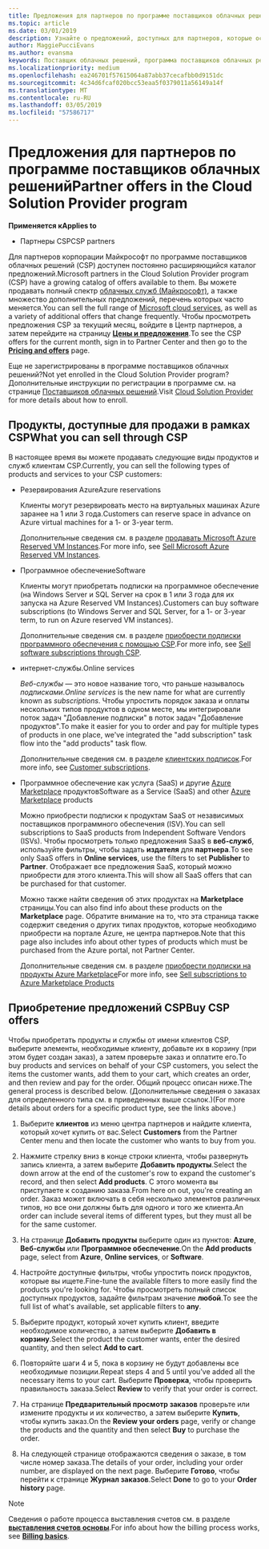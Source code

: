 ```yaml
---
title: Предложения для партнеров по программе поставщиков облачных решений | Центр партнеров
ms.topic: article
ms.date: 03/01/2019
description: Узнайте о предложений, доступных для партнеров, которые осуществляют продажи в рамках программы поставщиков облачных решений.
author: MaggiePucciEvans
ms.author: evansma
keywords: Поставщик облачных решений, программа поставщиков облачных решений, CSP, добавить продукт, продажа клиентам, предложения для партнеров, предложения CSP, облачные службы, Azure, Office 365, Dynamics, партнер CSP, продажи в рамках CSP, Azure RI, Azure Reserved VM Instances, резервирования Azure, веб-службы, программное обеспечение по подписке, AHUB, SQL Server в Azure, Windows Server в Azure, подписки клиентов
ms.localizationpriority: medium
ms.openlocfilehash: ea246701f57615064a87abb37cecafbb0d9151dc
ms.sourcegitcommit: 4c34d6fcaf020bcc53eaa5f0379011a56149a14f
ms.translationtype: MT
ms.contentlocale: ru-RU
ms.lasthandoff: 03/05/2019
ms.locfileid: "57586717"
---
```

# <a name="partner-offers-in-the-cloud-solution-provider-program"></a><span data-ttu-id="94f9f-104">Предложения для партнеров по программе поставщиков облачных решений</span><span class="sxs-lookup"><span data-stu-id="94f9f-104">Partner offers in the Cloud Solution Provider program</span></span> 

<span data-ttu-id="94f9f-105">**Применяется к**</span><span class="sxs-lookup"><span data-stu-id="94f9f-105">**Applies to**</span></span>

-  <span data-ttu-id="94f9f-106">Партнеры CSP</span><span class="sxs-lookup"><span data-stu-id="94f9f-106">CSP partners</span></span>

<span data-ttu-id="94f9f-107">Для партнеров корпорации Майкрософт по программе поставщиков облачных решений (CSP) доступен постоянно расширяющийся каталог предложений.</span><span class="sxs-lookup"><span data-stu-id="94f9f-107">Microsoft partners in the Cloud Solution Provider program (CSP) have a growing catalog of offers available to them.</span></span> <span data-ttu-id="94f9f-108">Вы можете продавать полный спектр [облачных служб (Майкрософт)](https://partner.microsoft.com/cloud-solution-provider/products-and-services), а также множество дополнительных предложений, перечень которых часто меняется.</span><span class="sxs-lookup"><span data-stu-id="94f9f-108">You can sell the full range of [Microsoft cloud services](https://partner.microsoft.com/cloud-solution-provider/products-and-services), as well as a variety of additional offers that change frequently.</span></span> <span data-ttu-id="94f9f-109">Чтобы просмотреть предложения CSP за текущий месяц, войдите в Центр партнеров, а затем перейдите на страницу [**Цены и предложения**](https://partnercenter.microsoft.com/pcv/sales).</span><span class="sxs-lookup"><span data-stu-id="94f9f-109">To see the CSP offers for the current month, sign in to Partner Center and then go to the [**Pricing and offers**](https://partnercenter.microsoft.com/pcv/sales) page.</span></span>  

<span data-ttu-id="94f9f-110">Еще не зарегистрированы в программе поставщиков облачных решений?</span><span class="sxs-lookup"><span data-stu-id="94f9f-110">Not yet enrolled in the Cloud Solution Provider program?</span></span> <span data-ttu-id="94f9f-111">Дополнительные инструкции по регистрации в программе см. на странице [Поставщиков облачных решений](https://partner.microsoft.com/cloud-solution-provider).</span><span class="sxs-lookup"><span data-stu-id="94f9f-111">Visit [Cloud Solution Provider](https://partner.microsoft.com/cloud-solution-provider) for more details about how to enroll.</span></span> 

## <a name="what-you-can-sell-through-csp"></a><span data-ttu-id="94f9f-112">Продукты, доступные для продажи в рамках CSP</span><span class="sxs-lookup"><span data-stu-id="94f9f-112">What you can sell through CSP</span></span>

<span data-ttu-id="94f9f-113">В настоящее время вы можете продавать следующие виды продуктов и служб клиентам CSP.</span><span class="sxs-lookup"><span data-stu-id="94f9f-113">Currently, you can sell the following types of products and services to your CSP customers:</span></span>

- <span data-ttu-id="94f9f-114">Резервирования Azure</span><span class="sxs-lookup"><span data-stu-id="94f9f-114">Azure reservations</span></span><br> 

    <span data-ttu-id="94f9f-115">Клиенты могут резервировать место на виртуальных машинах Azure заранее на 1 или 3 года.</span><span class="sxs-lookup"><span data-stu-id="94f9f-115">Customers can reserve space in advance on Azure virtual machines for a 1- or 3-year term.</span></span><br>
    
    <span data-ttu-id="94f9f-116">Дополнительные сведения см. в разделе [продавать Microsoft Azure Reserved VM Instances](azure-reservations.md).</span><span class="sxs-lookup"><span data-stu-id="94f9f-116">For more info, see [Sell Microsoft Azure Reserved VM Instances](azure-reservations.md).</span></span>

- <span data-ttu-id="94f9f-117">Программное обеспечение</span><span class="sxs-lookup"><span data-stu-id="94f9f-117">Software</span></span><br>

    <span data-ttu-id="94f9f-118">Клиенты могут приобретать подписки на программное обеспечение (на Windows Server и SQL Server на срок в 1 или 3 года для их запуска на Azure Reserved VM Instances).</span><span class="sxs-lookup"><span data-stu-id="94f9f-118">Customers can buy software subscriptions (to Windows Server and SQL Server, for a 1- or 3-year term, to run on Azure reserved VM instances).</span></span><br>
 
    <span data-ttu-id="94f9f-119">Дополнительные сведения см. в разделе [приобрести подписки программного обеспечения с помощью CSP](csp-software-subscriptions.md).</span><span class="sxs-lookup"><span data-stu-id="94f9f-119">For more info, see [Sell software subscriptions through CSP](csp-software-subscriptions.md).</span></span>  

- <span data-ttu-id="94f9f-120">интернет-службы.</span><span class="sxs-lookup"><span data-stu-id="94f9f-120">Online services</span></span><br>

    <span data-ttu-id="94f9f-121">*Веб-службы* — это новое название того, что раньше называлось *подписками*.</span><span class="sxs-lookup"><span data-stu-id="94f9f-121">*Online services* is the new name for what are currently known as *subscriptions*.</span></span> <span data-ttu-id="94f9f-122">Чтобы упростить порядок заказа и оплаты нескольких типов продуктов в одном месте, мы интегрировали поток задач "Добавление подписки" в поток задач "Добавление продуктов".</span><span class="sxs-lookup"><span data-stu-id="94f9f-122">To make it easier for you to order and pay for multiple types of products in one place, we've integrated the "add subscription" task flow into the "add products" task flow.</span></span><br>
    
    <span data-ttu-id="94f9f-123">Дополнительные сведения см. в разделе [клиентских подписок](customer-subscriptions.md).</span><span class="sxs-lookup"><span data-stu-id="94f9f-123">For more info, see [Customer subscriptions](customer-subscriptions.md).</span></span>

- <span data-ttu-id="94f9f-124">Программное обеспечение как услуга (SaaS) и другие [Azure Marketplace](https://azuremarketplace.microsoft.com/marketplace) продуктов</span><span class="sxs-lookup"><span data-stu-id="94f9f-124">Software as a Service (SaaS) and other [Azure Marketplace](https://azuremarketplace.microsoft.com/marketplace) products</span></span><br>

    <span data-ttu-id="94f9f-125">Можно приобрести подписки к продуктам SaaS от независимых поставщиков программного обеспечения (ISV).</span><span class="sxs-lookup"><span data-stu-id="94f9f-125">You can sell subscriptions to SaaS products from Independent Software Vendors (ISVs).</span></span> <span data-ttu-id="94f9f-126">Чтобы просмотреть только предложения SaaS в **веб-служб**, используйте фильтры, чтобы задать **издателя** для **партнера**.</span><span class="sxs-lookup"><span data-stu-id="94f9f-126">To see only SaaS offers in **Online services**, use the filters to set **Publisher** to **Partner**.</span></span> <span data-ttu-id="94f9f-127">Отображает все предложения SaaS, который можно приобрести для этого клиента.</span><span class="sxs-lookup"><span data-stu-id="94f9f-127">This will show all SaaS offers that can be purchased for that customer.</span></span><br>
    
    <span data-ttu-id="94f9f-128">Можно также найти сведения об этих продуктах на **Marketplace** страницы.</span><span class="sxs-lookup"><span data-stu-id="94f9f-128">You can also find info about these products on the **Marketplace** page.</span></span> <span data-ttu-id="94f9f-129">Обратите внимание на то, что эта страница также содержит сведения о других типах продуктов, которые необходимо приобрести на портале Azure, не центра партнеров.</span><span class="sxs-lookup"><span data-stu-id="94f9f-129">Note that this page also includes info about other types of products which must be purchased from the Azure portal, not Partner Center.</span></span><br>

    <span data-ttu-id="94f9f-130">Дополнительные сведения см. в разделе [приобрести подписки на продукты Azure Marketplace](sell-marketplace-products.md)</span><span class="sxs-lookup"><span data-stu-id="94f9f-130">For more info, see [Sell subscriptions to Azure Marketplace Products](sell-marketplace-products.md)</span></span>


## <a name="buy-csp-offers"></a><span data-ttu-id="94f9f-131">Приобретение предложений CSP</span><span class="sxs-lookup"><span data-stu-id="94f9f-131">Buy CSP offers</span></span>

<span data-ttu-id="94f9f-132">Чтобы приобретать продукты и службы от имени клиентов CSP, выберите элементы, необходимые клиенту, добавьте их в корзину (при этом будет создан заказ), а затем проверьте заказ и оплатите его.</span><span class="sxs-lookup"><span data-stu-id="94f9f-132">To buy products and services on behalf of your CSP customers, you select the items the customer wants, add them to your cart, which creates an order, and then review and pay for the order.</span></span> <span data-ttu-id="94f9f-133">Общий процесс описан ниже.</span><span class="sxs-lookup"><span data-stu-id="94f9f-133">The general process is described below.</span></span> <span data-ttu-id="94f9f-134">(Дополнительные сведения о заказах для определенного типа см. в приведенных выше ссылок.)</span><span class="sxs-lookup"><span data-stu-id="94f9f-134">(For more details about orders for a specific product type, see the links above.)</span></span>

1. <span data-ttu-id="94f9f-135">Выберите **клиентов** из меню центра партнеров и найдите клиента, который хочет купить от вас.</span><span class="sxs-lookup"><span data-stu-id="94f9f-135">Select **Customers** from the Partner Center menu and then locate the customer who wants to buy from you.</span></span> 

2. <span data-ttu-id="94f9f-136">Нажмите стрелку вниз в конце строки клиента, чтобы развернуть запись клиента, а затем выберите **Добавить продукты**.</span><span class="sxs-lookup"><span data-stu-id="94f9f-136">Select the down arrow at the end of the customer's row to expand the customer's record, and then select **Add products**.</span></span> <span data-ttu-id="94f9f-137">С этого момента вы приступаете к созданию заказа.</span><span class="sxs-lookup"><span data-stu-id="94f9f-137">From here on out, you're creating an order.</span></span> <span data-ttu-id="94f9f-138">Заказ может включать в себя несколько элементов различных типов, но все они должны быть для одного и того же клиента.</span><span class="sxs-lookup"><span data-stu-id="94f9f-138">An order can include several items of different types, but they must all be for the same customer.</span></span>

3. <span data-ttu-id="94f9f-139">На странице **Добавить продукты** выберите один из пунктов: **Azure**, **Веб-службы** или **Программное обеспечение**.</span><span class="sxs-lookup"><span data-stu-id="94f9f-139">On the **Add products** page, select from **Azure**, **Online services**, or **Software**.</span></span>

4. <span data-ttu-id="94f9f-140">Настройте доступные фильтры, чтобы упростить поиск продуктов, которые вы ищете.</span><span class="sxs-lookup"><span data-stu-id="94f9f-140">Fine-tune the available filters to more easily find the products you're looking for.</span></span> <span data-ttu-id="94f9f-141">Чтобы просмотреть полный список доступных продуктов, задайте фильтрам значение **любой**.</span><span class="sxs-lookup"><span data-stu-id="94f9f-141">To see the full list of what's available, set applicable filters to **any**.</span></span> 

5. <span data-ttu-id="94f9f-142">Выберите продукт, который хочет купить клиент, введите необходимое количество, а затем выберите **Добавить в корзину**.</span><span class="sxs-lookup"><span data-stu-id="94f9f-142">Select the product the customer wants, enter the desired quantity, and then select **Add to cart**.</span></span>

6. <span data-ttu-id="94f9f-143">Повторяйте шаги 4 и 5, пока в корзину не будут добавлены все необходимые позиции.</span><span class="sxs-lookup"><span data-stu-id="94f9f-143">Repeat steps 4 and 5 until you’ve added all the necessary items to your cart.</span></span> <span data-ttu-id="94f9f-144">Выберите **Проверка**, чтобы проверить правильность заказа.</span><span class="sxs-lookup"><span data-stu-id="94f9f-144">Select **Review** to verify that your order is correct.</span></span>  

7. <span data-ttu-id="94f9f-145">На странице **Предварительный просмотр заказов** проверьте или измените продукты и их количество, а затем выберите **Купить**, чтобы купить заказ.</span><span class="sxs-lookup"><span data-stu-id="94f9f-145">On the **Review your orders** page, verify or change the products and the quantity and then select **Buy** to purchase the order.</span></span> 

8. <span data-ttu-id="94f9f-146">На следующей странице отображаются сведения о заказе, в том числе номер заказа.</span><span class="sxs-lookup"><span data-stu-id="94f9f-146">The details of your order, including your order number, are displayed on the next page.</span></span> <span data-ttu-id="94f9f-147">Выберите **Готово**, чтобы перейти к странице **Журнал заказов**.</span><span class="sxs-lookup"><span data-stu-id="94f9f-147">Select **Done** to go to your **Order history** page.</span></span> 

> [!NOTE]
> <span data-ttu-id="94f9f-148">Сведения о работе процесса выставления счетов см. в разделе [ **выставления счетов основы**](https://docs.microsoft.com/en-us/partner-center/billing-basics).</span><span class="sxs-lookup"><span data-stu-id="94f9f-148">For info about how the billing process works, see [**Billing basics**](https://docs.microsoft.com/en-us/partner-center/billing-basics).</span></span>


